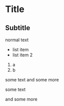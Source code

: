 
# Title 

## Subtitle

normal text

- list item 
- list item 2 

1. a
2. b

some text 
and some more

some text 

and some more 
